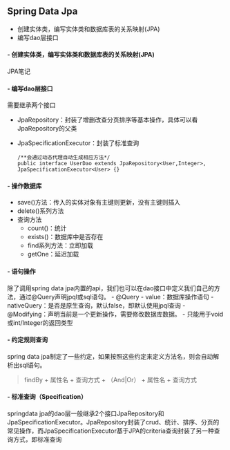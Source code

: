 ## Spring Data Jpa

- 创建实体类，编写实体类和数据库表的关系映射(JPA)
- 编写dao层接口

#### - 创建实体类，编写实体类和数据库表的关系映射(JPA)

JPA笔记

#### - 编写dao层接口

需要继承两个接口

- JpaRepository：封装了增删改查分页排序等基本操作，具体可以看JpaRepository的父类

- JpaSpecificationExecutor：封装了标准查询

  ```
  /**会通过动态代理自动生成相应方法*/
  public interface UserDao extends JpaRepository<User,Integer>, JpaSpecificationExecutor<User> {}
  ```
#### - 操作数据库
- save()方法：传入的实体对象有主键则更新，没有主键则插入
- delete()系列方法
- 查询方法
  - count()：统计
  - exists()：数据库中是否存在
  - find系列方法：立即加载
  - getOne：延迟加载
#### - 语句操作
除了调用spring data jpa内置的api，我们也可以在dao接口中定义我们自己的方法，通过@Query声明jpql或sql语句。
    - @Query
      - value：数据库操作语句
      - nativeQuery：是否是原生查询，默认false，即默认使用jpql查询
    - @Modifying：声明当前是一个更新操作，需要修改数据库数据。
      - 只能用于void或int/Integer的返回类型
#### - 约定规则查询
spring data jpa制定了一些约定，如果按照这些约定来定义方法名，则会自动解析出sql语句。
> findBy + 属性名 + 查询方式 + （And|Or） + 属性名 + 查询方式
#### - 标准查询（Specification）
springdata jpa的dao层一般继承2个接口JpaRepository和JpaSpecificationExecutor。JpaRepository封装了crud、统计、排序、分页的常见操作，而JpaSpecificationExecutor基于JPA的criteria查询封装了另一种查询方式，即标准查询
